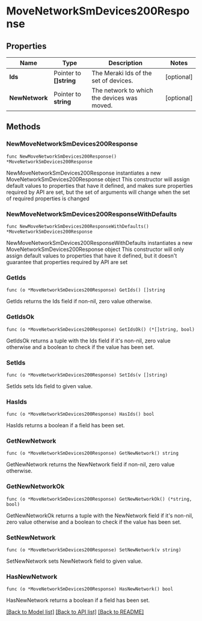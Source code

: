# MoveNetworkSmDevices200Response

## Properties

Name | Type | Description | Notes
------------ | ------------- | ------------- | -------------
**Ids** | Pointer to **[]string** | The Meraki Ids of the set of devices. | [optional] 
**NewNetwork** | Pointer to **string** | The network to which the devices was moved. | [optional] 

## Methods

### NewMoveNetworkSmDevices200Response

`func NewMoveNetworkSmDevices200Response() *MoveNetworkSmDevices200Response`

NewMoveNetworkSmDevices200Response instantiates a new MoveNetworkSmDevices200Response object
This constructor will assign default values to properties that have it defined,
and makes sure properties required by API are set, but the set of arguments
will change when the set of required properties is changed

### NewMoveNetworkSmDevices200ResponseWithDefaults

`func NewMoveNetworkSmDevices200ResponseWithDefaults() *MoveNetworkSmDevices200Response`

NewMoveNetworkSmDevices200ResponseWithDefaults instantiates a new MoveNetworkSmDevices200Response object
This constructor will only assign default values to properties that have it defined,
but it doesn't guarantee that properties required by API are set

### GetIds

`func (o *MoveNetworkSmDevices200Response) GetIds() []string`

GetIds returns the Ids field if non-nil, zero value otherwise.

### GetIdsOk

`func (o *MoveNetworkSmDevices200Response) GetIdsOk() (*[]string, bool)`

GetIdsOk returns a tuple with the Ids field if it's non-nil, zero value otherwise
and a boolean to check if the value has been set.

### SetIds

`func (o *MoveNetworkSmDevices200Response) SetIds(v []string)`

SetIds sets Ids field to given value.

### HasIds

`func (o *MoveNetworkSmDevices200Response) HasIds() bool`

HasIds returns a boolean if a field has been set.

### GetNewNetwork

`func (o *MoveNetworkSmDevices200Response) GetNewNetwork() string`

GetNewNetwork returns the NewNetwork field if non-nil, zero value otherwise.

### GetNewNetworkOk

`func (o *MoveNetworkSmDevices200Response) GetNewNetworkOk() (*string, bool)`

GetNewNetworkOk returns a tuple with the NewNetwork field if it's non-nil, zero value otherwise
and a boolean to check if the value has been set.

### SetNewNetwork

`func (o *MoveNetworkSmDevices200Response) SetNewNetwork(v string)`

SetNewNetwork sets NewNetwork field to given value.

### HasNewNetwork

`func (o *MoveNetworkSmDevices200Response) HasNewNetwork() bool`

HasNewNetwork returns a boolean if a field has been set.


[[Back to Model list]](../README.md#documentation-for-models) [[Back to API list]](../README.md#documentation-for-api-endpoints) [[Back to README]](../README.md)


